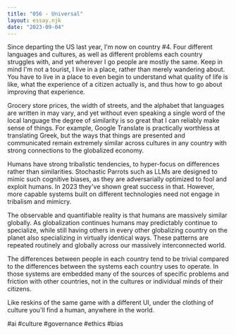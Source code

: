 ```yaml
---
title: "056 - Universal"
layout: essay.njk
date: "2023-09-04"
---
```


Since departing the US last year, I'm now on country #4. Four different languages and cultures, as well as different problems each country struggles with, and yet wherever I go people are mostly the same. Keep in mind I'm not a tourist, I live in a place, rather than merely wandering about. You have to live in a place to even begin to understand what quality of life is like, what the experience of a citizen actually is, and thus how to go about improving that experience.

Grocery store prices, the width of streets, and the alphabet that languages are written in may vary, and yet without even speaking a single word of the local language the degree of similarity is so great that I can reliably make sense of things. For example, Google Translate is practically worthless at translating Greek, but the ways that things are presented and communicated remain extremely similar across cultures in any country with strong connections to the globalized economy.

Humans have strong tribalistic tendencies, to hyper-focus on differences rather than similarities. Stochastic Parrots such as LLMs are designed to mimic such cognitive biases, as they are adversarially optimized to fool and exploit humans. In 2023 they've shown great success in that. However, more capable systems built on different technologies need not engage in tribalism and mimicry.

The observable and quantifiable reality is that humans are massively similar globally. As globalization continues humans may predictably continue to specialize, while still having others in every other globalizing country on the planet also specializing in virtually identical ways. These patterns are repeated routinely and globally across our massively interconnected world.

The differences between people in each country tend to be trivial compared to the differences between the systems each country uses to operate. In those systems are embedded many of the sources of specific problems and friction with other countries, not in the cultures or individual minds of their citizens.

Like reskins of the same game with a different UI, under the clothing of culture you'll find a human, anywhere in the world.

#ai #culture #governance #ethics #bias
